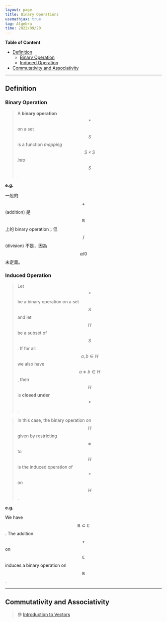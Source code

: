 ```yaml
---
layout: page
title: Binary Operations
usemathjax: true
tag: Algebra
time: 2022/09/20
---
```


**Table of Content**
- [Definition](#definition)
  - [Binary Operation](#binary-operation)
  - [Induced Operation](#induced-operation)
- [Commutativity and Associativity](#commutativity-and-associativity)

---

## Definition
### Binary Operation

> A **binary operation** $$*$$ on a set $$S$$ is a function *mapping $$S \times S$$ into $$S$$.*

**e.g.**

一般的 $$+$$ (addition) 是 $$\mathbb{R}$$ 上的 binary operation；但 $$/$$ (division) 不是，因為 $$a/0$$ 未定義。

### Induced Operation
> Let $$*$$ be a binary operation on a set $$S$$ and let $$H$$ be a subset of $$S$$. If for all $$a, b \in H$$ we also have $$a ∗ b \in H$$, then $$H$$ is **closed
under $$*$$**.

> In this case, the binary operation on $$H$$ given by restricting $$∗$$ to $$H$$ is the induced operation of $$*$$ on $$H$$.

**e.g.**

We have $$\mathbb{R} \subset \mathbb{C}$$. The addition $$+$$ on $$\mathbb{C}$$ induces a binary operation on $$\mathbb{R}$$.

---

## Commutativity and Associativity
> 參 [Introduction to Vectors](../../Linear-Algebra/1_Introduction-to-Vectors/#axiom)
